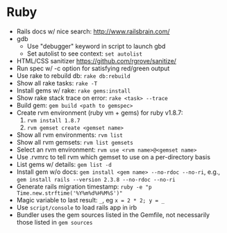 Ruby
====

* Rails docs w/ nice search: http://www.railsbrain.com/
* gdb
    * Use "debugger" keyword in script to launch gbd
    * Set autolist to see context: `set autolist`
* HTML/CSS sanitizer https://github.com/rgrove/sanitize/
* Run spec w/ -c option for satisfying red/green output
* Use rake to rebuild db: `rake db:rebuild`
* Show all rake tasks: `rake -T`
* Install gems w/ rake: `rake gems:install`
* Show rake stack trace on error: `rake <task> --trace`
* Build gem: `gem build <path to gemspec>`
* Create rvm environment (ruby vm + gems) for ruby v1.8.7:
    1. `rvm install 1.8.7`
    2. `rvm gemset create <gemset name>`
* Show all rvm environments: `rvm list`
* Show all rvm gemsets: `rvm list gemsets`
* Select an rvm environment: `rvm use <rvm name>@<gemset name>`
* Use .rvmrc to tell rvm which gemset to use on a per-directory basis
* List gems w/ details: `gem list -d`
* Install gem w/o docs: `gem install <gem name> --no-rdoc --no-ri`, e.g., `gem install rails --version 2.3.8 --no-rdoc --no-ri`
* Generate rails migration timestamp: `ruby -e "p Time.new.strftime('%Y%m%d%H%M%S')"`
* Magic variable to last result: `_`, eg `x = 2 * 2; y = _`
* Use `script/console` to load rails app in irb
* Bundler uses the gem sources listed in the Gemfile, not necessarily those listed in `gem sources`